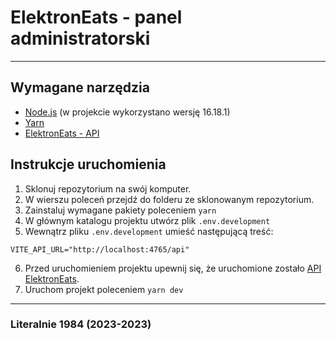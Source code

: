 # ElektronEats - panel administratorski

---

## Wymagane narzędzia

- [Node.js](https://nodejs.org/en) (w projekcie wykorzystano wersję 16.18.1)
- [Yarn](https://yarnpkg.com/)
- [ElektronEats - API](https://github.com/literalnie1984/kantyna-app-api)

## Instrukcje uruchomienia

1. Sklonuj repozytorium na swój komputer.
2. W wierszu poleceń przejdź do folderu ze sklonowanym repozytorium.
3. Zainstaluj wymagane pakiety poleceniem `yarn`
4. W głównym katalogu projektu utwórz plik `.env.development`
5. Wewnątrz pliku `.env.development` umieść następującą treść:
```
VITE_API_URL="http://localhost:4765/api"
```
6. Przed uruchomieniem projektu upewnij się, że uruchomione zostało [API ElektronEats](https://github.com/literalnie1984/kantyna-app-api).
7. Uruchom projekt poleceniem `yarn dev`

---

### Literalnie 1984 (2023-2023)

